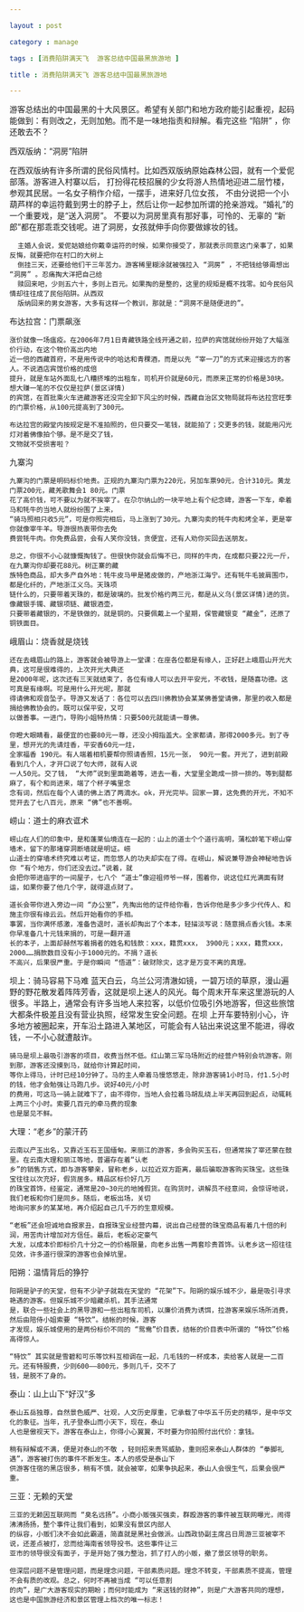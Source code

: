 ```yaml
---

layout : post

category : manage

tags : [消费陷阱满天飞  游客总结中国最黑旅游地 ]

title : 消费陷阱满天飞 游客总结中国最黑旅游地

---
```


游客总结出的中国最黑的十大风景区。希望有关部门和地方政府能引起重视，起码能做到：有则改之，无则加勉。而不是一味地指责和辩解。看完这些 “陷阱” ，你还敢去不？

西双版纳：“洞房”陷阱

   在西双版纳有许多所谓的民俗风情村。比如西双版纳原始森林公园，就有一个爱伲部落。游客进入村寨以后，
      打扮得花枝招展的少女将游人热情地迎进二层竹楼，参观其民居。一名女子稍作介绍，一摆手，进来好几位女孩，
	  不由分说把一个小葫芦样的幸运符戴到男士的脖子上，然后让你一起参加所谓的抢亲游戏。“婚礼”的一个重要戏，是“送入洞房”。
      不要以为洞房里真有那好事，可怜的、无辜的 “新郎”都在那乖乖交钱呢。进了洞房，女孩就伸手向你要做嫁妆的钱。

      主婚人会说，爱伲姑娘给你戴幸运符的时候，如果你接受了，那就表示同意这门亲事了，如果反悔，就要把你在村口的大树上
	  倒挂三天，还要给他们干三年苦力。游客稀里糊涂就被强拉入 “洞房” ，不把钱给够甭想出 “洞房” 。忍痛掏大洋把自己给
	  赎回来吧，少则五六十，多则上百元。如果掏的是整的，这里的规矩是概不找零。如今民俗风情却往往成了民俗陷阱。从西双
	  版纳回来的男女游客，大多有这样一个教训，那就是：“洞房不是随便进的”。
	  
布达拉宫：门票飙涨  
    
	涨价就像一场瘟疫。在2006年7月1日青藏铁路全线开通之前，拉萨的宾馆就纷纷开始了大幅涨价行动，在这个物价高出内地
	近一倍的西藏首府，不是用传说中的哈达和青稞酒，而是以先 “宰一刀”的方式来迎接远方的客人。不说酒店宾馆价格的成倍
	提升，就是车站外面乱七八糟挤堆的出租车，司机开价就是60元，而原来正常的价格是30块。想大赚一笔的不仅仅是拉萨(景区详情)
	的宾馆，在首批乘火车进藏游客还没完全卸下风尘的时候，西藏自治区文物局就将布达拉宫旺季的门票价格，从100元提高到了300元。

    布达拉宫的殿堂内按规定是不准拍照的，但只要交一笔钱，就能拍了；交更多的钱，就能用闪光灯对着佛像拍个够。是不是交了钱，
	文物就不受损害啦？
	  
九寨沟	  
	  
	九寨沟的门票是明码标价地贵。正规的九寨沟门票为220元，另加车票90元，合计310元。黄龙门票200元，藏羌歌舞会1 80元。门票
	花了高价钱，可不要以为就不挨宰了。在尕尔纳山的一块平地上有个纪念碑，游客一下车，牵着马和牦牛的当地人就纷纷围了上来， 
	“骑马照相只收5元”，可是你照完相后，马上涨到了30元。九寨沟卖的牦牛肉和烤全羊，更是宰你就像宰牛羊。导游很热衷带你去免
	费尝牦牛肉。你免费品尝，会有人笑你没钱，贪便宜，还有人劝你买回去送朋友。

    总之，你很不小心就慷慨掏钱了。但很快你就会后悔不已，同样的牛肉，在成都只要22元一斤，在九寨沟你却要花88元。树正寨的藏
	族特色商品，却大多产自外地：牦牛皮马甲是猪皮做的，产地浙江海宁。还有牦牛毛披肩围巾，都是化纤的，产地浙江义乌。天珠项
	链什么的，只要带着天珠的，都是玻璃的。批发价格约两三元，都是从义乌(景区详情)进的货。像藏银手镯、藏银项链、藏银酒壶，
	只要带着藏银的，不是铁做的，就是铜的。只要佩戴上一个星期，保管藏银变 “藏金”，还原了铜铁面目。  
	  	  
峨眉山：烧香就是烧钱	  
	  
	还在去峨眉山的路上，游客就会被导游上一堂课：在座各位都是有缘人，正好赶上峨眉山开光大典，这可是很难得的，上次开光大典还
	是2000年呢，这次还有三天就结束了，各位有缘人可以去开平安光，不收钱，是随喜功德。这可真是有缘啊。可是用什么开光呢，那就
	得请佛和观音坠子。导游又发话了：各位可以去四川佛教协会某某佛善堂请佛，那里的收入都是捐给佛教协会的。既可以保平安，又可
	以做善事。一进门，导购小姐特热情：只要500元就能请一尊佛。

    你瞪大眼睛看，最便宜的也要80元一尊，还没小拇指盖大。全家都请，那得2000多元。到了寺里，想开光的先请炷香，平安香60元一炷，
	全家福香 190元。有人端着相机要帮你照请香照，15元一张， 90元一套。开光了，进到前殿看到几个人，才开口说了句大师，就有人说
	一人50元。交了钱， “大师”说到里面跪着等，进去一看，大堂里全跪成一排一排的。等到腿都麻了，有个和尚进来，端了个杯子嘴里念
	念有词，然后在每个人请的佛上洒了两滴水。ok，开光完毕。回家一算，这免费的开光，不知不觉开去了七八百元，原来 “佛”也不善啊。  
	  
崂山：道士的麻衣诓术

    崂山在人们的印象中，是和蓬莱仙境连在一起的：山上的道士个个道行高明，蒲松龄笔下崂山穿墙术，留下的那堵穿洞断墙就是明证。崂
	山道士的穿墙术终究难以考证，而忽悠人的功夫却实在了得。在崂山，解说兼导游会神秘地告诉你 “有个地方，你们还没去过。”说着，就
	会把你带进庙宇的一间屋子，七八个 “道士”像迎祖师爷一样，围着你，说这位红光满面有财运，如果你要了他几个字，就得退点财了。

    道长会带你进入旁边一间 “办公室”，先掏出他的证件给你看，告诉你他是多少多少代传人、和施主你很有缘云云。然后开始看你的手相。
	事罢，当你满怀感激，准备告退时，道长却掏出了个本本，轻描淡写说：随意捐点香火钱。本来你早准备几十元钱来捐的，可是一翻开道
	长的本子，上面却赫然写着捐者的姓名和钱款：xxx，籍贯xxx， 3900元；xxx，籍贯xxx，2000……捐款数目没有小于1000元的。不捐？道长
	不高兴，后果很严重。于是你瞬间 “悟道”：破财除灾，这才是万变不离的真理。	  
	  
坝上：骑马容易下马难
    蓝天白云，乌兰公河清澈如镜，一碧万顷的草原，漫山遍野的野花散发着阵阵芳香，这就是坝上迷人的风光。每个周末开车来这里游玩的人
	很多。半路上，通常会有许多当地人来拉客，以低价位吸引外地游客，但这些旅馆大都条件极差且没有营业执照，经常发生安全问题。在坝
	上开车要特别小心，许多地方被圈起来，开车沿土路进入某地区，可能会有人钻出来说这里不能进，得收钱，一不小心就遭敲诈。

    骑马是坝上最吸引游客的项目，收费当然不低。红山第三军马场附近的经营户特别会坑游客。刚到那，游客还没摸到马，就给你计算起时间，
	等你上得马，计时已经10分钟了。马的主人牵着马慢悠悠走，除非游客骑1小时马，付1.5小时的钱，他才会勉强让马跑几步。说好40元/小时
	的费用，可这马一骑上就难下了，由不得你，当地人会拉着马胡乱绕上半天再回到起点，动辄耗上两三个小时。索要几百元的牵马费的现象
	也是屡见不鲜。	  
	  
大理：“老乡”的蒙汗药	  
	  
	云南以产玉出名，又靠近玉石王国缅甸。来丽江的游客，多会购买玉石，但通常挨了宰还蒙在鼓里。在云南大理和丽江等地，普遍存在着“认老
	乡”的销售方式，即与游客攀亲，冒称老乡，以拉近双方距离，最后骗取游客购买珠宝。这些珠宝往往以次充好，假货居多。精品区标价好几万
	的珠宝首饰，经鉴定，通常是20~30元的地摊假货。在购货时，讲解员不经意间，会惊讶地说，我们老板和你们是同乡。随后，老板出场，关切
	地询问家乡的某某地，再介绍起自己几千万的生意规模。

    “老板”还会坦诚地自报家丑，自报珠宝业经营内幕，说出自己经营的珠宝商品有着几十倍的利润，用苦肉计增加对方信任。最后，老板必定豪气
	大发，以成本价即标价几十分之一的价格限量，向老乡出售一两套珍贵首饰。认老乡这一招往往见效，许多道行很深的游客也会掉坑里。  
	  
阳朔：温情背后的狰狞	  
	  
	阳朔是驴子的天堂，但有不少驴子就栽在天堂的 “花架”下。阳朔的娱乐城不少，最是吸引寻求艳遇的游客。但娱乐城不少暗藏杀机，其手法通常
	是，联合一些社会上的黑导游和一些出租车司机，以廉价消费为诱饵，拉游客来娱乐场所消费，然后由陪侍小姐索要 “特饮”。结帐的时候，游客
	才发现，娱乐城使用的是两份标价不同的 “鸳鸯”价目表，结帐的价目表中所谓的 “特饮”价格高得惊人。

    “特饮” 其实就是雪碧和可乐等饮料互相调在一起，几毛钱的一杯成本，卖给客人就是一二百元。还有特服费，少则600——800元，多则几千，交不了
	钱，是脱不了身的。  
	  
泰山：山上山下“好汉”多	  
	  
	泰山五岳独尊，自然景色威严、壮观，人文历史厚重，它承载了中华五千历史的精华，是中华文化的象征。当年，孔子登泰山而小天下，现在，泰山
	人也是傲视天下。游客在泰山上，你得小心翼翼，不时要为你拍照付出代价：拿钱。

    稍有辩解或不满，便是对泰山的不敬 ，轻则招来责骂威胁，重则招来泰山人群体的 “拳脚礼遇”，游客被打伤的事件不断发生。本人的感受是泰山下
	供游客住宿的黑店很多，稍有不慎，就会被宰，如果争执起来，泰山人会很生气，后果会很严重。  
	  
三亚：无赖的天堂	  
	  
	三亚的无赖因互联网而 “臭名远扬”。小商小贩强买强卖，群殴游客的事件被互联网曝光，闹得沸沸扬扬，整个事件让我们看到，如果没有景区内部人
	的纵容，小贩们决不会如此霸道，简直就是黑社会做派。山西政协副主席吕日周游三亚被宰不说，还差点被打，忿而给海南省领导投书。这些事件让三
	亚市的领导很没有面子，于是开始了强力整治，抓了打人的小贩，撤了景区领导的职务。

    但深层问题不是管理问题，而是理念问题，干部素质问题。理念不转变，干部素质不提高，管理不会有质的改观。总之，何时不再被当成 “可以任意割
	的肉”，是广大游客现实的期盼；而何时能成为 “来送钱的财神”，则是广大游客共同的理想，这也是中国旅游经济和景区管理上档次的唯一标志！  
	  
	  
	  
	  
	  
	  
	  
	  
	  
	  
	  
	  
	  
	  
	  
	  
	  
	  
	  
	  
	  
	  
	  
	  
	  
	  
	  
	  
	  
	  
	  
	  
	  
	  
	  
	  
	  
	  
	  
	  
	  
	  
	  
	  
	  
	  
	  
	  
	  
	  
	  
	  
